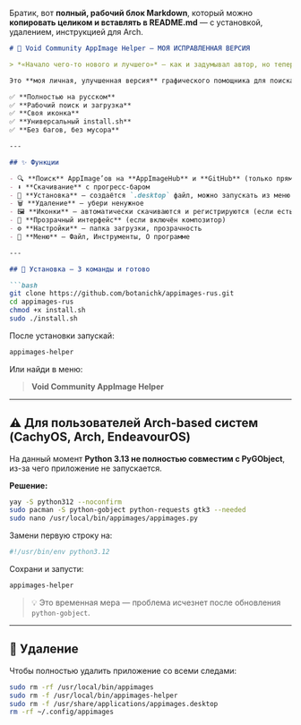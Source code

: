 Братик, вот **полный, рабочий блок Markdown**, который можно **копировать целиком и вставлять в README.md** — с установкой, удалением, инструкцией для Arch.

```markdown
# 🐧 Void Community AppImage Helper — МОЯ ИСПРАВЛЕННАЯ ВЕРСИЯ

> *«Начало чего-то нового и лучшего»* — как и задумывал автор, но теперь — на родном языке.

Это **моя личная, улучшенная версия** графического помощника для поиска, скачивания и управления AppImage-приложениями на Void Linux (и не только!).

✅ **Полностью на русском**  
✅ **Рабочий поиск и загрузка**  
✅ **Своя иконка**  
✅ **Универсальный install.sh**  
✅ **Без багов, без мусора**

---

## ✨ Функции

- 🔍 **Поиск** AppImage’ов на **AppImageHub** и **GitHub** (только прямые ссылки!)
- ⬇️ **Скачивание** с прогресс-баром
- 🚀 **Установка** — создаётся `.desktop` файл, можно запускать из меню
- 🗑️ **Удаление** — убери ненужное
- 🖼️ **Иконки** — автоматически скачиваются и регистрируются (если есть на AppImageHub)
- 🎨 **Прозрачный интерфейс** (если включён композитор)
- ⚙️ **Настройки** — папка загрузки, прозрачность
- 📂 **Меню** — Файл, Инструменты, О программе

---

## 🚀 Установка — 3 команды и готово

```bash
git clone https://github.com/botanichk/appimages-rus.git 
cd appimages-rus
chmod +x install.sh
sudo ./install.sh
```

После установки запускай:

```bash
appimages-helper
```

Или найди в меню:  
> **Void Community AppImage Helper**

---

## ⚠️ Для пользователей Arch-based систем (CachyOS, Arch, EndeavourOS)

На данный момент **Python 3.13 не полностью совместим с PyGObject**, из-за чего приложение не запускается.

**Решение:**

```bash
yay -S python312 --noconfirm
sudo pacman -S python-gobject python-requests gtk3 --needed
sudo nano /usr/local/bin/appimages/appimages.py
```

Замени первую строку на:  
```python
#!/usr/bin/env python3.12
```

Сохрани и запусти:  
```bash
appimages-helper
```

> 💡 Это временная мера — проблема исчезнет после обновления `python-gobject`.

---

## 🧹 Удаление

Чтобы полностью удалить приложение со всеми следами:

```bash
sudo rm -rf /usr/local/bin/appimages
sudo rm -f /usr/local/bin/appimages-helper
sudo rm -f /usr/share/applications/appimages.desktop
rm -rf ~/.config/appimages
```
